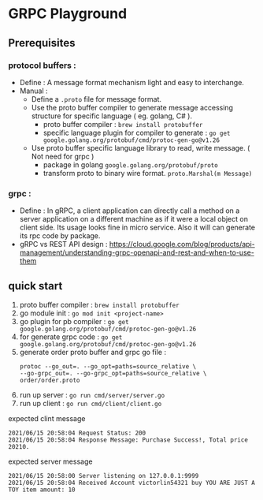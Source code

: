 # GRPC Playground

## Prerequisites
### protocol buffers :
  - Define : A message format mechanism light and easy to interchange.
  - Manual :  
    - Define a `.proto` file for message format.
    - Use the proto buffer compiler to generate message accessing structure for specific language ( eg. golang, C# ).
      - proto buffer compiler : `brew install protobuffer`
      - specific language plugin for compiler to generate : `go get google.golang.org/protobuf/cmd/protoc-gen-go@v1.26`
    - Use proto buffer specific language library to read, write message. ( Not need for grpc )
      - package in golang `google.golang.org/protobuf/proto`
      - transform proto to binary wire format. `proto.Marshal(m Message)`
### grpc :
  - Define : In gRPC, a client application can directly call a method on a server application on a different machine as if it were a local object on client side. Its usage looks fine in micro service. Also it will can generate its rpc code by package.
  - gRPC vs REST API design : https://cloud.google.com/blog/products/api-management/understanding-grpc-openapi-and-rest-and-when-to-use-them  

## quick start
1. proto buffer compiler : `brew install protobuffer`
2. go module init : `go mod init <project-name>`
3. go plugin for pb compiler : `go get google.golang.org/protobuf/cmd/protoc-gen-go@v1.26`
4. for generate grpc code : `go get google.golang.org/protobuf/cmd/protoc-gen-go@v1.26`
5. generate order proto buffer and grpc go file :
   ``` 
   protoc --go_out=. --go_opt=paths=source_relative \
   --go-grpc_out=. --go-grpc_opt=paths=source_relative \
   order/order.proto
   ```
6. run up server : `go run cmd/server/server.go`
7. run up client : `go run cmd/client/client.go`

expected clint message 
```
2021/06/15 20:58:04 Request Status: 200
2021/06/15 20:58:04 Response Message: Purchase Success!, Total price 20210.
```

expected server message
```
2021/06/15 20:58:00 Server listening on 127.0.0.1:9999
2021/06/15 20:58:04 Received Account victorlin54321 buy YOU ARE JUST A TOY item amount: 10
```